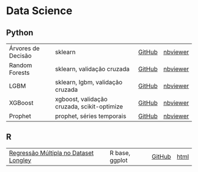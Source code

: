 # Data Science

## Python

<table>
 <tr>
  <td>Árvores de Decisão</td>
  <td>sklearn</td>
  <td><a href="/python/01_arvore_decisao.ipynb">GitHub</a></td>
  <td><a href="https://nbviewer.jupyter.org/github/jhklarcher/data-science/blob/master/python/01_arvore_decisao.ipynb">nbviewer</a></td>
 </tr>
 <tr>
  <td>Random Forests</td>
  <td>sklearn, validação cruzada</td>
  <td><a href="/python/02_random_forest.ipynb">GitHub</a></td>
  <td><a href="https://nbviewer.jupyter.org/github/jhklarcher/data-science/blob/master/python/02_random_forest.ipynb">nbviewer</a></td>
 </tr>
 <tr>
  <td>LGBM</td>
  <td>sklearn, lgbm, validação cruzada</td>
  <td><a href="/python/03_LGBM.ipynb">GitHub</a></td>
  <td><a href="https://nbviewer.jupyter.org/github/jhklarcher/data-science/blob/master/python/03_LGBM.ipynb">nbviewer</a></td>
 </tr>
 <tr>
  <td>XGBoost</td>
  <td>xgboost, validação cruzada, scikit-optimize</td>
  <td><a href="/python/04_xgboost.ipynb">GitHub</a></td>
  <td><a href="https://nbviewer.jupyter.org/github/jhklarcher/data-science/blob/master/python/04_xgboost.ipynb">nbviewer</a></td>
 </tr>
 <tr>
  <td>Prophet</td>
  <td>prophet, séries temporais</td>
  <td><a href="/python/05_prophet.ipynb">GitHub</a></td>
  <td><a href="https://nbviewer.jupyter.org/github/jhklarcher/data-science/blob/master/python/05_prophet.ipynb">nbviewer</a></td>
 </tr>
</table>

## R

<table>
  <tr>
  <td><a href="/R/01_regressao_multipla.ipynb">Regressão Múltipla no Dataset Longley</a></td>
  <td>R base, ggplot</td>
  <td><a href="/R/01_regressao_multipla.ipynb">GitHub</a></td>
  <td><a href="https://jhklarcher.github.io/projects/R/01_regressao_multipla.html">html</a></td>
 </tr>
</table>

